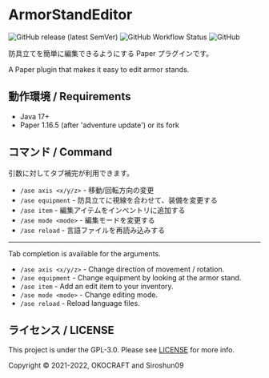 # ArmorStandEditor

![GitHub release (latest SemVer)](https://img.shields.io/github/v/release/okocraft/ArmorStandEditor)
![GitHub Workflow Status](https://img.shields.io/github/workflow/status/okocraft/ArmorStandEditor/Java%20CI)
![GitHub](https://img.shields.io/github/license/okocraft/ArmorStandEditor)

防具立てを簡単に編集できるようにする Paper プラグインです。

A Paper plugin that makes it easy to edit armor stands.

## 動作環境 / Requirements

- Java 17+
- Paper 1.16.5 (after 'adventure update') or its fork

## コマンド / Command

引数に対してタブ補完が利用できます。

- `/ase axis <x/y/z>` - 移動/回転方向の変更
- `/ase equipment` - 防具立てに視線を合わせて、装備を変更する
- `/ase item` - 編集アイテムをインベントリに追加する
- `/ase mode <mode>` - 編集モードを変更する
- `/ase reload` - 言語ファイルを再読み込みする

---

Tab completion is available for the arguments.

- `/ase axis <x/y/z>` - Change direction of movement / rotation.
- `/ase equipment` - Change equipment by looking at the armor stand.
- `/ase item` - Add an edit item to your inventory.
- `/ase mode <mode>` - Change editing mode.
- `/ase reload` - Reload language files.

## ライセンス / LICENSE

This project is under the GPL-3.0. Please see [LICENSE](LICENSE) for more info.

Copyright © 2021-2022, OKOCRAFT and Siroshun09
